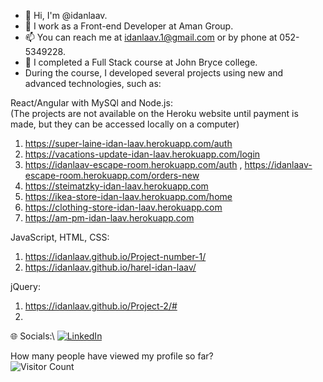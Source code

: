 - 👋 Hi, I'm @idanlaav.
- 👀 I work as a Front-end Developer at Aman Group.
- 📫 You can reach me at idanlaav.1@gmail.com or by phone at 052-5349228.
- 🌱 I completed a Full Stack course at John Bryce college.
- During the course, I developed several projects using new and advanced technologies, such as: 

React/Angular with MySQl and Node.js: \
(The projects are not available on the Heroku website until payment is made, but they can be accessed locally on a computer)
1. https://super-laine-idan-laav.herokuapp.com/auth
2. https://vacations-update-idan-laav.herokuapp.com/login
3. https://idanlaav-escape-room.herokuapp.com/auth , https://idanlaav-escape-room.herokuapp.com/orders-new
4. https://steimatzky-idan-laav.herokuapp.com
5. https://ikea-store-idan-laav.herokuapp.com/home
6. https://clothing-store-idan-laav.herokuapp.com
4. https://am-pm-idan-laav.herokuapp.com 

JavaScript, HTML, CSS:
1. https://idanlaav.github.io/Project-number-1/
2. https://idanlaav.github.io/harel-idan-laav/

jQuery:
1. https://idanlaav.github.io/Project-2/#
2.

🌐 Socials:\\
[![LinkedIn](https://img.shields.io/badge/LinkedIn-%230077B5.svg?logo=linkedin&logoColor=white)](https://www.linkedin.com/in/idan-laav)

<!---
idanlaav/idanlaav is a ✨ special ✨ repository because its `README.md` (this file) appears on your GitHub profile.
You can click the Preview link to take a look at your changes.
--->


How many people have viewed my profile so far?\
![Visitor Count](https://profile-counter.glitch.me/{idanlaav/count.svg)
